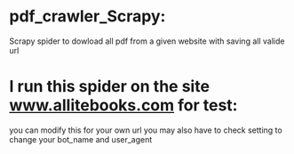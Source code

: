 # pdf_crawler_Scrapy:
Scrapy spider to dowload all pdf from a given website with saving all valide url

# I run this spider on the site www.allitebooks.com for test:

you can modify this for your own url 
you may also have to check setting to change your bot_name and user_agent
